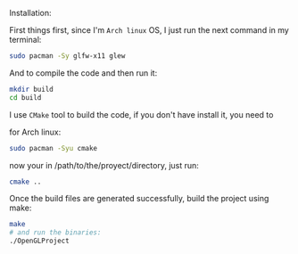 Installation:

First things first, since I'm `Arch linux` OS, I just run the next command in my terminal:

```sh
sudo pacman -Sy glfw-x11 glew
```

And to compile the code and then run it:

```sh
mkdir build
cd build
```

I use `CMake` tool to build the code, if you don't have install it, you need to

for Arch linux:

```sh
sudo pacman -Syu cmake
```

now your in /path/to/the/proyect/directory, just run:

```sh
cmake ..
```

Once the build files are generated successfully, build the project using make:

```sh
make
# and run the binaries:
./OpenGLProject
```
